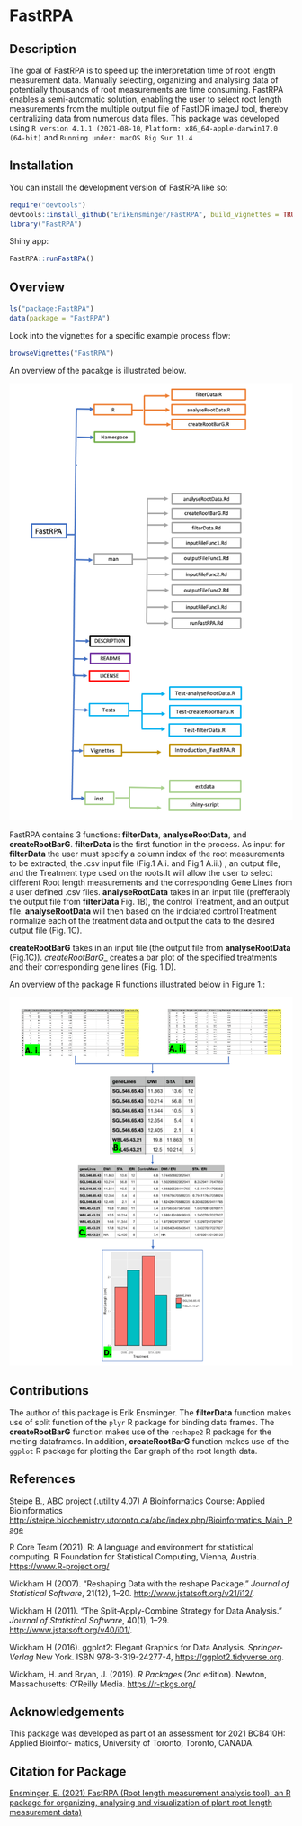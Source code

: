 
<!-- README.md is generated from README.Rmd. Please edit that file -->

# FastRPA

<!-- badges: start -->
<!-- badges: end -->

## Description

The goal of FastRPA is to speed up the interpretation time of root
length measurement data. Manually selecting, organizing and analysing
data of potentially thousands of root measurements are time consuming.
FastRPA enables a semi-automatic solution, enabling the user to select
root length measurements from the multiple output file of FastIDR imageJ
tool, thereby centralizing data from numerous data files. This package
was developed using `R version 4.1.1 (2021-08-10`,
`Platform: x86_64-apple-darwin17.0 (64-bit)` and
`Running under: macOS Big Sur 11.4`

## Installation

You can install the development version of FastRPA like so:

``` r
require("devtools")
devtools::install_github("ErikEnsminger/FastRPA", build_vignettes = TRUE)
library("FastRPA")
```

Shiny app:

``` r
FastRPA::runFastRPA() 
```

## Overview

``` r
ls("package:FastRPA")
data(package = "FastRPA")
```

Look into the vignettes for a specific example process flow:

``` r
browseVignettes("FastRPA")
```

An overview of the pacakge is illustrated below.
<div style="text-align:center">
<img src="./inst/extdata/package_overview.png" width="600"/>
<div style="text-align:left">

FastRPA contains 3 functions: **filterData**, **analyseRootData**, and
**createRootBarG**. **filterData** is the first function in the process.
As input for **filterData** the user must specify a column index of the
root measurements to be extracted, the .csv input file (Fig.1 A.i. and
Fig.1 A.ii.) , an output file, and the Treatment type used on the
roots.It will allow the user to select different Root length
measurements and the corresponding Gene Lines from a user defined .csv
files. **analyseRootData** takes in an input file (prefferably the
output file from **filterData** Fig. 1B), the control Treatment, and an
output file. **analyseRootData** will then based on the indciated
controlTreatment normalize each of the treatment data and output the
data to the desired output file (Fig. 1C).

**createRootBarG** takes in an input file (the output file from
**analyseRootData** (Fig.1C)). *createRootBarG*\_ creates a bar plot of
the specified treatments and their corresponding gene lines (Fig. 1.D).

An overview of the package R functions illustrated below in Figure 1.:

<div style="text-align:center">
<img src="./inst/extdata/FastRPA_overview.png" width="600"/>
<div style="text-align:left">


## Contributions

The author of this package is Erik Ensminger. The **filterData**
function makes use of split function of the `plyr` R package for binding
data frames. The **createRootBarG** function makes use of the `reshape2`
R package for the melting dataframes. In addition, **createRootBarG**
function makes use of the `ggplot` R package for plotting the Bar graph
of the root length data.

## References

Steipe B., ABC project (.utility 4.07) A Bioinformatics Course: Applied
Bioinformatics
<http://steipe.biochemistry.utoronto.ca/abc/index.php/Bioinformatics_Main_Page>

R Core Team (2021). R: A language and environment for statistical
computing. R Foundation for Statistical Computing, Vienna, Austria.
<https://www.R-project.org/>

Wickham H (2007). “Reshaping Data with the reshape Package.” *Journal of
Statistical Software*, 21(12), 1–20.
<http://www.jstatsoft.org/v21/i12/>.

Wickham H (2011). “The Split-Apply-Combine Strategy for Data Analysis.”
*Journal of Statistical Software*, 40(1), 1–29.
<http://www.jstatsoft.org/v40/i01/>.

Wickham H (2016). ggplot2: Elegant Graphics for Data Analysis.
*Springer-Verlag* New York. ISBN 978-3-319-24277-4,
<https://ggplot2.tidyverse.org>.

Wickham, H. and Bryan, J. (2019). *R Packages* (2nd edition). Newton,
Massachusetts: O’Reilly Media. <https://r-pkgs.org/>

## Acknowledgements

This package was developed as part of an assessment for 2021 BCB410H:
Applied Bioinfor- matics, University of Toronto, Toronto, CANADA.

## Citation for Package

<div style="text-align:left">

[Ensminger, E. (2021) FastRPA (Root length measurement analysis tool):
an R package for organizing, analysing and visualization of plant root
length measurement data)](https://github.com/ErikEnsminger/FastRPA)
